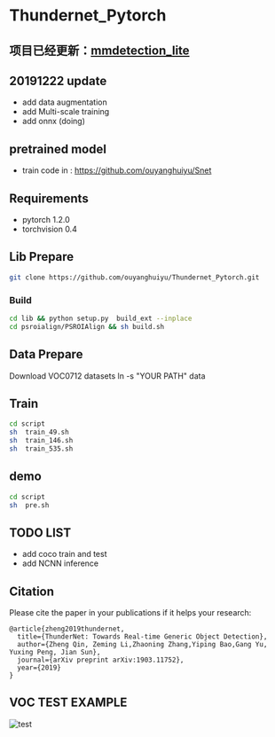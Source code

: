 # Thundernet_Pytorch

## 项目已经更新：[mmdetection_lite](https://github.com/ouyanghuiyu/mmdetection_lite)
## 20191222 update
- add data augmentation
- add Multi-scale training
- add onnx (doing)

## pretrained model
- train code in : https://github.com/ouyanghuiyu/Snet

## Requirements
* pytorch 1.2.0
* torchvision 0.4



## Lib Prepare 
```sh
git clone https://github.com/ouyanghuiyu/Thundernet_Pytorch.git
```

### Build  
```sh
cd lib && python setup.py  build_ext --inplace
cd psroialign/PSROIAlign && sh build.sh 
 ```   
## Data Prepare 
Download VOC0712 datasets 
ln -s "YOUR PATH" data

## Train
```sh
cd script
sh  train_49.sh
sh  train_146.sh
sh  train_535.sh
```

## demo
```sh
cd script
sh  pre.sh

```

## TODO LIST
 
 - add coco train and test
 - add NCNN inference

## Citation
Please cite the paper in your publications if it helps your research:
```
@article{zheng2019thundernet,
  title={ThunderNet: Towards Real-time Generic Object Detection},
  author={Zheng Qin, Zeming Li,Zhaoning Zhang,Yiping Bao,Gang Yu, Yuxing Peng, Jian Sun},
  journal={arXiv preprint arXiv:1903.11752},
  year={2019}
}
```

## VOC TEST EXAMPLE
![test](https://github.com/ouyanghuiyu/Thundernet_Pytorch/blob/master/voc_images/output/2008_000005.jpg)






